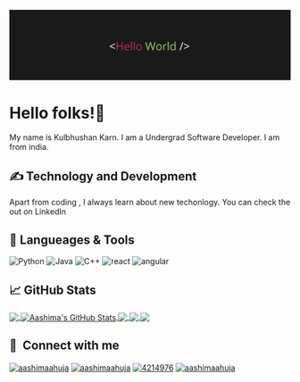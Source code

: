 

<!--
**Kulbhushankarn/Kulbhushankarn** is a ✨ _special_ ✨ repository because its `README.md` (this file) appears on your GitHub profile.

Here are some ideas to get you started:

- 🔭 I’m currently working on ...
- 🌱 I’m currently learning ...
- 👯 I’m looking to collaborate on ...
- 🤔 I’m looking for help with ...
- 💬 Ask me about ...
- 📫 How to reach me: ...
- 😄 Pronouns: ...
- ⚡ Fun fact: ...
-->
![Header](https://github.com/Kulbhushankarn/Kulbhushankarn.github.io/blob/main/banner.png)

# Hello folks!👋

My name is Kulbhushan Karn. I am a Undergrad Software Developer. I am from india.

## &#x270d; Technology and Development

Apart from coding , I always learn about new techonlogy. You can check the out on LinkedIn

## 🔧 Langueages & Tools
<p align='left'>
  <img src="https://upload.wikimedia.org/wikipedia/commons/c/c3/Python-logo-notext.svg" alt="Python" width="40" height="40">
  <img src='https://en.wikipedia.org/wiki/File:Java_programming_language_logo.svg' alt="Java" width="40" height="40">
  <img src='https://en.wikipedia.org/wiki/C%2B%2B#/media/File:ISO_C++_Logo.svg' height='40' width='40' alt="C++">
   <img src="https://upload.wikimedia.org/wikipedia/commons/thumb/a/a7/React-icon.svg/1280px-React-icon.svg.png" alt="react" width="auto" height="40"/>
   <img src="https://angular.io/assets/images/logos/angular/angular.svg" alt="angular" width="40" height="40"/>
</p>


## &#x1f4c8; GitHub Stats
<a href="https://github.com/Kulbhushankarn/kulbhushankarn">
  <img align="center" src="https://github-readme-stats.vercel.app/api/top-langs/?username=kulbhushankarn&title_color=ffffff&text_color=c9cacc&icon_color=2bbc8a&bg_color=1d1f21&langs_count=3" />
</a>
<a href="https://github.com/AashimaAhuja/AashimaAhuja">
  <img align="center" src="https://github-readme-stats.vercel.app/api?username=AashimaAhuja&show_icons=true&line_height=27&count_private=true&title_color=ffffff&text_color=c9cacc&icon_color=2bbc8a&bg_color=1d1f21" alt="Aashima's GitHub Stats" />
</a>
<a href="https://github.com/AashimaAhuja/AashimaAhuja">
   <img align="center" src="https://github-readme-stats.vercel.app/api/pin/?username=AashimaAhuja&repo=Masonary&title_color=ffffff&text_color=c9cacc&icon_color=2bbc8a&bg_color=1d1f21" />
</a>
<a href="https://github.com/AashimaAhuja/AashimaAhuja">
   <img align="center" src="https://github-readme-stats.vercel.app/api/pin/?username=AashimaAhuja&repo=star-wars &title_color=ffffff&text_color=c9cacc&icon_color=2bbc8a&bg_color=1d1f21" />
</a>
<a href="https://github.com/AashimaAhuja/AashimaAhuja">
   <img align="center" src="https://github-readme-stats.vercel.app/api/pin/?username=AashimaAhuja&repo=Infinite-scroll &title_color=ffffff&text_color=c9cacc&icon_color=2bbc8a&bg_color=1d1f21" />
</a>

## 🔗 &nbsp;**Connect with me**
<p align="left">
<a href="#" target="blank"><img align="center" src="https://raw.githubusercontent.com/rahuldkjain/github-profile-readme-generator/master/src/images/icons/Social/twitter.svg" alt="aashimaahuja" height="30" width="40" /></a>
<a href="https://www.linkedin.com/in/aashimaahuja/" target="blank"><img align="center" src="https://raw.githubusercontent.com/rahuldkjain/github-profile-readme-generator/master/src/images/icons/Social/linked-in-alt.svg" alt="aashimaahuja" height="30" width="40" /></a>
<a href="#" target="blank"><img align="center" src="https://raw.githubusercontent.com/rahuldkjain/github-profile-readme-generator/master/src/images/icons/Social/stack-overflow.svg" alt="4214976" height="30" width="40" /></a>
<a href="https://instagram.com/aashi811" target="blank"><img align="center" src="https://raw.githubusercontent.com/rahuldkjain/github-profile-readme-generator/master/src/images/icons/Social/instagram.svg" alt="aashimaahuja" height="30" width="40" /></a>



[1.1]: https://i.imgur.com/Vahbdkj.png (linkedin icon)

